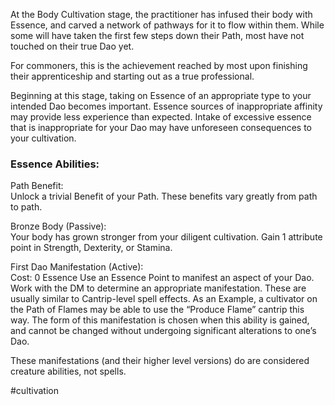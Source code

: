 
At the Body Cultivation stage, the practitioner has infused their body with Essence, and carved a network of pathways for it to flow within them. While some will have taken the first few steps down their Path, most have not touched on their true Dao yet.  
  
For commoners, this is the achievement reached by most upon finishing their apprenticeship and starting out as a true professional.

  

Beginning at this stage, taking on Essence of an appropriate type to your intended Dao becomes important. Essence sources of inappropriate affinity may provide less experience than expected. Intake of excessive essence that is inappropriate for your Dao may have unforeseen consequences to your cultivation.

### Essence Abilities:  
Path Benefit:  
Unlock a trivial Benefit of your Path. These benefits vary greatly from path to path.  
  
Bronze Body (Passive):  
Your body has grown stronger from your diligent cultivation. Gain 1 attribute point in Strength, Dexterity, or Stamina.

First Dao Manifestation (Active):  
Cost: 0 Essence
Use an Essence Point to manifest an aspect of your Dao. Work with the DM to determine an appropriate manifestation. These are usually similar to Cantrip-level spell effects. As an Example, a cultivator on the Path of Flames may be able to use the “Produce Flame” cantrip this way. The form of this manifestation is chosen when this ability is gained, and cannot be changed without undergoing significant alterations to one’s Dao.  
  
These manifestations (and their higher level versions) do are considered creature abilities, not spells.

#cultivation